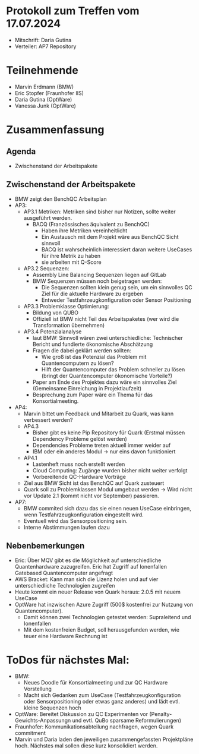 # Protokoll zum Treffen vom 17.07.2024

* Mitschrift: Daria Gutina
* Verteiler: AP7 Repository

# Teilnehmende

- Marvin Erdmann (BMW)
- Eric Stopfer (Fraunhofer IIS)
- Daria Gutina (OptWare)
- Vanessa Junk (OptWare)

# Zusammenfassung

## Agenda
- Zwischenstand der Arbeitspakete

## Zwischenstand der Arbeitspakete
- BMW zeigt den BenchQC Arbeitsplan
- AP3:
  - AP3.1 Metriken: Metriken sind bisher nur Notizen, sollte weiter ausgeführt werden. 
    - BACQ (Französsisches äquivalent zu BenchQC) 
      - Haben ihre Metriken vereinheitlicht
      - Ein Austausch mit dem Projekt wäre aus BenchQC Sicht sinnvoll
      - BACQ ist wahrscheinlich interessiert daran weitere UseCases für ihre Metrik zu haben 
      - sie arbeiten mit Q-Score
  - AP3.2 Sequenzen: 
    - Assembly Line Balancing Sequenzen liegen auf GitLab 
    - BMW Sequenzen müssen noch beigetragen werden: 
      - Die Sequenzen sollten klein genug sein, um ein sinnvolles QC Ziel für die aktuelle Hardware zu ergeben
      - Entweder Testfahrzeugkonfiguration oder Sensor Positioning
  - AP3.3 Problemklasse Optimierung:
    - Bildung von QUBO
    - Offiziell ist BMW nicht Teil des Arbeitspaketes (wer wird die Transformation übernehmen)
  - AP3.4 Potenzialanalyse
    - laut BMW: Sinnvoll wären zwei unterschiedliche: Technischer Bericht und fundierte ökonomische Abschätzung 
    - Fragen die dabei geklärt werden sollten:
      - Wie groß ist das Potenzial das Problem mit Quantencomputern zu lösen?
      - Hilft der Quantencomputer das Problem schneller zu lösen (bringt der Quantencomputer ökonomische Vorteile?)
    - Paper am Ende des Projektes dazu wäre ein sinnvolles Ziel (Gemeinsame Einreichung in Projektlaufzeit)
    - Besprechung zum Paper wäre ein Thema für das Konsortialmeeting.
- AP4:
  - Marvin bittet um Feedback und Mitarbeit zu Quark, was kann verbessert werden?
  - AP4.3 
    - Bisher gibt es keine Pip Repository für Quark (Erstmal müssen Dependency Probleme gelöst werden)
    - Dependencies Probleme treten aktuell immer weider auf 
    - IBM oder ein anderes Modul -> nur eins davon funktioniert
  - AP4.1
    - Lastenheft muss noch erstellt werden
    - Cloud Computing: Zugänge wurden bisher nicht weiter verfolgt
    - Vorbereitende QC-Hardware Vorträge
  - Ziel aus BMW Sicht ist das BenchQC auf Quark zusteuert
  - Quark soll zu Problemklassen Modul umgebaut werden -> Wird nicht vor Update 2.1 (kommt nicht vor September) passieren.
- AP7:
  - BMW commited sich dazu das sie einen neuen UseCase einbringen, wenn Testfahrzeugkonfiguration eingestellt wird. 
  - Eventuell wird das Sensorpositioning sein.
  - Interne Abstimmungen laufen dazu

## Nebenbemerkungen
- Eric: Über MQV gibt es die Möglichkeit auf unterschiedliche Quantenhardware zuzugreifen. Eric hat Zugriff auf Ionenfallen Gatebased Quantencomputer angefragt
- AWS Bracket: Kann man sich die Lizenz holen und auf vier unterschiedliche Technologien zugreifen
- Heute kommt ein neuer Release von Quark heraus: 2.0.5 mit neuem UseCase 
- OptWare hat inzwischen Azure Zugriff (500$ kostenfrei zur Nutzung von Quantencomputer). 
  - Damit können zwei Technologien getestet werden: Supraleitend und Ionenfallen
  - Mit dem kostenfreien Budget, soll herausgefunden werden, wie teuer eine Hardware Rechnung ist

# ToDos für nächstes Mal:
- BMW: 
  - Neues Doodle für Konsortialmeeting und zur QC Hardware Vorstellung
  - Macht sich Gedanken zum UseCase (Testfahrzeugkonfiguration oder Sensorpositioning oder etwas ganz anderes) und lädt evtl. kleine Sequenzen hoch
- OptWare: Bereitet Diskussion zu QC Experimenten vor (Penalty-Gewichts-Anpassungn und evtl. QuBo sparsame Reformulierungen)
- Fraunhofer: Kommunikationsabteilung nachfragen, wegen Quark commitment
- Marvin und Daria laden den jeweiligen zusammengefassten Projektpläne hoch. Nächstes mal sollen diese kurz konsolidiert werden. 

